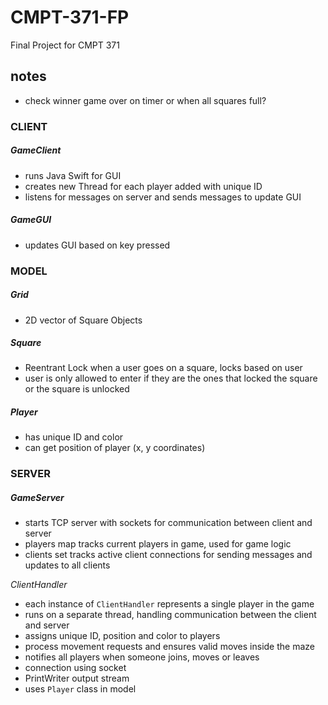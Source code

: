 # CMPT-371-FP
Final Project for CMPT 371

## notes
- check winner game over on timer or when all squares full?

### CLIENT
##### GameClient
- runs Java Swift for GUI
- creates new Thread for each player added with unique ID
- listens for messages on server and sends messages to update GUI

##### GameGUI
- updates GUI based on key pressed
### MODEL
##### Grid
- 2D vector of Square Objects
##### Square
- Reentrant Lock when a user goes on a square, locks based on user
- user is only allowed to enter if they are the ones that locked the square or the square is unlocked
##### Player
- has unique ID and color
- can get position of player (x, y coordinates)
### SERVER
##### GameServer
- starts TCP server with sockets for communication between client and server 
- players map tracks current players in game, used for game logic
- clients set tracks active client connections for sending messages and updates to all clients

*ClientHandler*
- each instance of `ClientHandler` represents a single player in the game
- runs on a separate thread, handling communication between the client and server
- assigns unique ID, position and color to players
- process movement requests and ensures valid moves inside the maze
- notifies all players when someone joins, moves or leaves
- connection using socket
- PrintWriter output stream
- uses `Player` class in model
